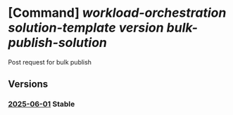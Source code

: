 # [Command] _workload-orchestration solution-template version bulk-publish-solution_

Post request for bulk publish

## Versions

### [2025-06-01](/Resources/mgmt-plane/L3N1YnNjcmlwdGlvbnMve30vcmVzb3VyY2Vncm91cHMve30vcHJvdmlkZXJzL21pY3Jvc29mdC5lZGdlL3NvbHV0aW9udGVtcGxhdGVzL3t9L3ZlcnNpb25zL3t9L2J1bGtwdWJsaXNoc29sdXRpb24=/2025-06-01.xml) **Stable**

<!-- mgmt-plane /subscriptions/{}/resourcegroups/{}/providers/microsoft.edge/solutiontemplates/{}/versions/{}/bulkpublishsolution 2025-06-01 -->
